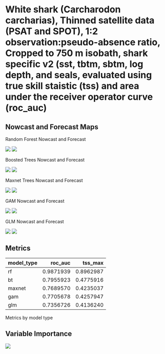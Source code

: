 White shark (Carcharodon carcharias), Thinned satellite data (PSAT and
SPOT), 1:2 observation:pseudo-absence ratio, Cropped to 750 m isobath,
shark specific v2 (sst, tbtm, sbtm, log depth, and seals, evaluated
using true skill staistic (tss) and area under the receiver operator
curve (roc_auc)
================

## Nowcast and Forecast Maps

Random Forest Nowcast and Forecast

![](../../../../tidy_reports/versions/c21/100760/c21.100760.01_12_rf_compiled_casts.png)
![](../../../../tidy_reports/versions/c21/100764/c21.100764.01_12_rf_compiled_casts.png)

Boosted Trees Nowcast and Forecast

![](../../../../tidy_reports/versions/c21/100760/c21.100760.01_12_bt_compiled_casts.png)
![](../../../../tidy_reports/versions/c21/100764/c21.100764.01_12_bt_compiled_casts.png)

Maxnet Trees Nowcast and Forecast

![](../../../../tidy_reports/versions/c21/100760/c21.100760.01_12_maxent_compiled_casts.png)
![](../../../../tidy_reports/versions/c21/100764/c21.100764.01_12_maxent_compiled_casts.png)

GAM Nowcast and Forecast

![](../../../../tidy_reports/versions/c21/100760/c21.100760.01_12_gam_compiled_casts.png)
![](../../../../tidy_reports/versions/c21/100764/c21.100764.01_12_gam_compiled_casts.png)

GLM Nowcast and Forecast

![](../../../../tidy_reports/versions/c21/100760/c21.100760.01_12_glm_compiled_casts.png)
![](../../../../tidy_reports/versions/c21/100764/c21.100764.01_12_glm_compiled_casts.png)

## Metrics

| model_type |   roc_auc |   tss_max |
|:-----------|----------:|----------:|
| rf         | 0.9871939 | 0.8962987 |
| bt         | 0.7955923 | 0.4775916 |
| maxnet     | 0.7689570 | 0.4235037 |
| gam        | 0.7705678 | 0.4257947 |
| glm        | 0.7356726 | 0.4136240 |

Metrics by model type

## Variable Importance

![](/mnt/ecocast/projects/koliveira/subprojects/carcharodon/workflows/tidy_md/versions/m21/10076/m21.10076_tidy_compiled_files/figure-gfm/variable_importance-1.png)<!-- -->

